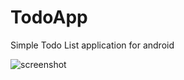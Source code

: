 # TodoApp
Simple Todo List application for android

![screenshot](https://cloud.githubusercontent.com/assets/10982107/26423724/6a31c2e6-40d7-11e7-826b-c0cae9c05401.jpeg "screenshot")
